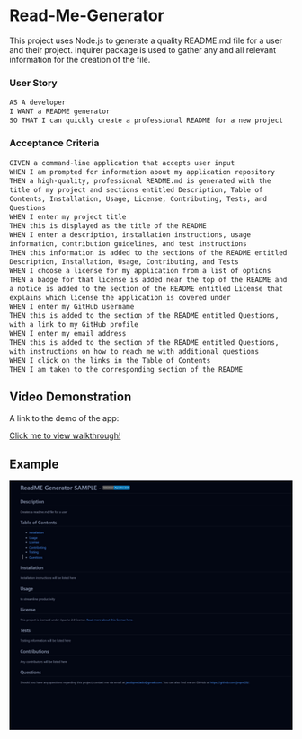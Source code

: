 # Read-Me-Generator

This project uses Node.js to generate a quality README.md file for a user and their project.
Inquirer package is used to gather any and all relevant information for the creation of the 
file.

### User Story
```
AS A developer
I WANT a README generator
SO THAT I can quickly create a professional README for a new project
```

### Acceptance Criteria
```
GIVEN a command-line application that accepts user input
WHEN I am prompted for information about my application repository
THEN a high-quality, professional README.md is generated with the title of my project and sections entitled Description, Table of Contents, Installation, Usage, License, Contributing, Tests, and Questions
WHEN I enter my project title
THEN this is displayed as the title of the README
WHEN I enter a description, installation instructions, usage information, contribution guidelines, and test instructions
THEN this information is added to the sections of the README entitled Description, Installation, Usage, Contributing, and Tests
WHEN I choose a license for my application from a list of options
THEN a badge for that license is added near the top of the README and a notice is added to the section of the README entitled License that explains which license the application is covered under
WHEN I enter my GitHub username
THEN this is added to the section of the README entitled Questions, with a link to my GitHub profile
WHEN I enter my email address
THEN this is added to the section of the README entitled Questions, with instructions on how to reach me with additional questions
WHEN I click on the links in the Table of Contents
THEN I am taken to the corresponding section of the README
```
## Video Demonstration
A link to the demo of the app:

<a href='https://drive.google.com/file/d/1Wx4Z1xq_cPtphVgky-jOkc4BStfg3aM9/view'>Click me to view walkthrough!</a>

## Example 
<img src='./Develop/testing/SAMPLE-ReadME.jpg' alt='Screenshot of readme.md file'>
